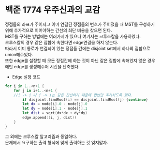 # 백준 1774 우주신과의 교감
정점들의 좌표가 주어지고 이미 연결된 정점들의 번호가 주어졌을 때 MST를 구성하기 위해 추가적으로 이어야하는 간선의 최단 비용을 찾으면 된다.  
MST를 구하는 방법에는 여러가지가 있으나 여기서는 크루스칼을 사용하였다.  
크루스칼의 경우 같은 집합에 속한다면 edge연결을 하지 않는다.  
따라서 이미 통로가 연결되어 있는 정점들 간에는 disjoint set에서 하나의 집합으로 union해주었다.  
또한 edge를 설정할 때 모든 정점간에 하는 것이 아닌 같은 집합에 속해있지 않은 경우에만 edge를 생성해주어 시간을 단축했다.  
- Edge 설정 코드
```swift
for i in 1..<n+1 {
    for j in i+1..<n+1 {
    //i -> j 나 j -> i는 같은 간선이기 때문에 한번만 추가하도록 했다.
        if disjoint.findRoot(i) == disjoint.findRoot(j) {continue}
        let dx = node[i].0 - node[j].0
        let dy = node[i].1 - node[j].1
        let dist = sqrt(dx*dx + dy*dy)
        edge.append((i, j, dist))
    }
}
```
그 외에는 크루스칼 알고리즘과 동일하다.  
문제에서 요구하는 출력 형식에 맞게 출력하는 것 잊지말자.  
